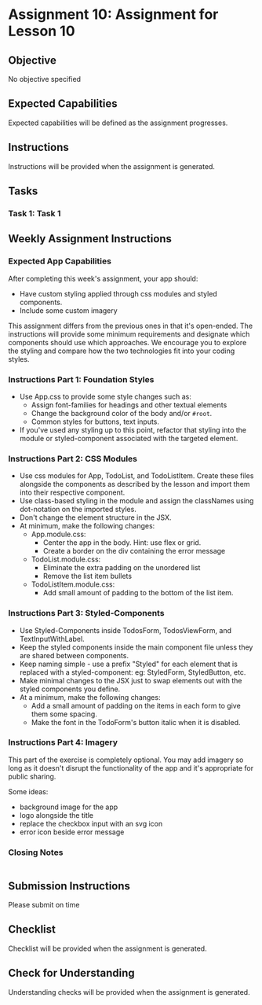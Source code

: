 # Assignment 10: Assignment for Lesson 10

## Objective

No objective specified

## Expected Capabilities

Expected capabilities will be defined as the assignment progresses.

## Instructions

Instructions will be provided when the assignment is generated.

## Tasks

### Task 1: Task 1

## Weekly Assignment Instructions

### Expected App Capabilities

After completing this week's assignment, your app should:

- Have custom styling applied through css modules and styled components.
- Include some custom imagery

This assignment differs from the previous ones in that it's open-ended. The instructions will provide some minimum requirements and designate which components should use which approaches. We encourage you to explore the styling and compare how the two technologies fit into your coding styles.

### Instructions Part 1: Foundation Styles

- Use App.css to provide some style changes such as:
  - Assign font-families for headings and other textual elements
  - Change the background color of the body and/or `#root`.
  - Common styles for buttons, text inputs.
- If you've used any styling up to this point, refactor that styling into the module or styled-component associated with the targeted element.

### Instructions Part 2: CSS Modules

- Use css modules for App, TodoList, and TodoListItem. Create these files alongside the components as described by the lesson and import them into their respective component.
- Use class-based styling in the module and assign the classNames using dot-notation on the imported styles.
- Don't change the element structure in the JSX.
- At minimum, make the following changes:
  - App.module.css:
    - Center the app in the body. Hint: use flex or grid.
    - Create a border on the div containing the error message
  - TodoList.module.css:
    - Eliminate the extra padding on the unordered list
    - Remove the list item bullets
  - TodoListItem.module.css:
    - Add small amount of padding to the bottom of the list item.

### Instructions Part 3: Styled-Components

- Use Styled-Components inside TodosForm, TodosViewForm, and TextInputWithLabel.
- Keep the styled components inside the main component file unless they are shared between components.
- Keep naming simple - use a prefix "Styled" for each element that is replaced with a styled-component: eg: StyledForm, StyledButton, etc.
- Make minimal changes to the JSX just to swap elements out with the styled components you define.
- At a minimum, make the following changes:
  - Add a small amount of padding on the items in each form to give them some spacing.
  - Make the font in the TodoForm's button italic when it is disabled.

### Instructions Part 4: Imagery

This part of the exercise is completely optional. You may add imagery so long as it doesn't disrupt the functionality of the app and it's appropriate for public sharing.

Some ideas:

- background image for the app
- logo alongside the title
- replace the checkbox input with an svg icon
- error icon beside error message

### Closing Notes


```

```

## Submission Instructions

Please submit on time

## Checklist

Checklist will be provided when the assignment is generated.

## Check for Understanding

Understanding checks will be provided when the assignment is generated.